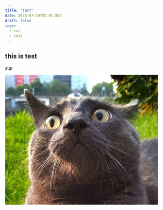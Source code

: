```yaml
---
title: "Test"
date: 2023-07-20T05:05:50Z
draft: false
tags:
  - cat
  - test
---
```



## this is test

sup

![cat](test.jpg)
